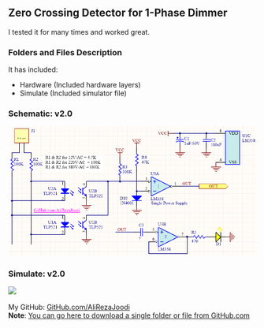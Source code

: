 ## Zero Crossing Detector for 1-Phase Dimmer
I tested it for many times and worked great.

### Folders and Files Description
It has included:
- Hardware (Included hardware layers)
- Simulate (Included simulator file)

### Schematic: v2.0
![](Hardware/v2.0.png)

### Simulate: v2.0
![](Simulates/v2.0.png)

My GitHub: [GitHub.com/AliRezaJoodi](https://github.com/AliRezaJoodi)   
**Note**: [You can go here to download a single folder or file from GitHub.com](https://minhaskamal.github.io/DownGit/#/home)
